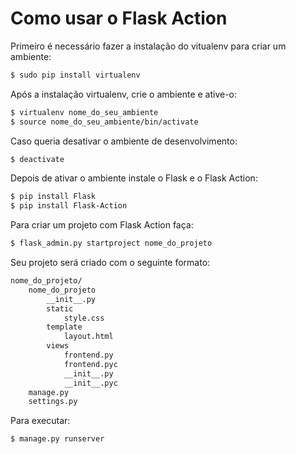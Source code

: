 # Como usar o Flask Action

Primeiro é necessário fazer a instalação do vitualenv para criar um ambiente:

``` sh
$ sudo pip install virtualenv
```

Após a instalação virtualenv, crie o ambiente e ative-o: 

``` sh
$ virtualenv nome_do_seu_ambiente
$ source nome_do_seu_ambiente/bin/activate
```
Caso queria desativar o ambiente de desenvolvimento:

``` sh
$ deactivate
```

Depois de ativar o ambiente instale o Flask e o Flask Action:

``` sh
$ pip install Flask
$ pip install Flask-Action 
```

Para criar um projeto com Flask Action faça:
``` sh
$ flask_admin.py startproject nome_do_projeto
```

Seu projeto será criado com o seguinte formato:
``` sh
nome_do_projeto/
    nome_do_projeto
        __init__.py
        static
            style.css
        template
            layout.html
        views
            frontend.py
            frontend.pyc
            __init__.py
            __init__.pyc
    manage.py
    settings.py
```
Para executar:
``` sh
$ manage.py runserver
```
